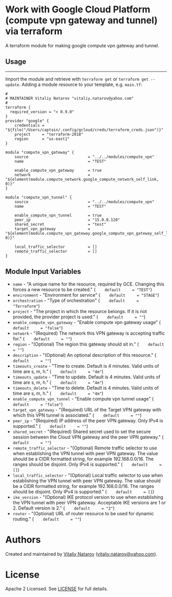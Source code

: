 # Work with Google Cloud  Platform (compute vpn gateway and tunnel) via terraform

A terraform module for making google compute vpn gateway and tunnel.
 
## Usage
--------

Import the module and retrieve with ```terraform get``` or ```terraform get --update```. Adding a module resource to your template, e.g. `main.tf`:

```
#
# MAINTAINER Vitaliy Natarov "vitaliy.natarov@yahoo.com"
#
terraform {
  required_version = "> 0.9.0"
}
provider "google" {
    credentials = "${file("/Users/captain/.config/gcloud/creds/terraform_creds.json")}"
    project     = "terraform-2018"
    region      = "us-east1"
}   

module "compute_vpn_gateway" {
    source                          = "../../modules/compute_vpn"
    name                            = "TEST"

    enable_compute_vpn_gateway      = true
    network                         = "${element(module.compute_network.google_compute_network_self_link, 0)}"
}

module "compute_vpn_tunnel" {
    source                          = "../../modules/compute_vpn"
    name                            = "TEST"

    enable_compute_vpn_tunnel       = true
    peer_ip                         = "15.0.0.120"
    shared_secret                   = "test"
    target_vpn_gateway              = "${element(module.compute_vpn_gateway.google_compute_vpn_gateway_self_link, 0)}"
    
    local_traffic_selector          = []
    remote_traffic_selector         = []
}
```

Module Input Variables
----------------------
- `name` - "A unique name for the resource, required by GCE. Changing this forces a new resource to be created." (`    default     = "TEST"`)
- `environment` - "Environment for service" (`    default     = "STAGE"`)
- `orchestration` - "Type of orchestration" (`    default     = "Terraform"`)
- `project` - "The project in which the resource belongs. If it is not provided, the provider project is used." (`    default     = ""`)
- `enable_compute_vpn_gateway` - "Enable compute vpn gateway usage" (`    default     = "false"`)
- `network` - "(Required) The network this VPN gateway is accepting traffic for." (`    default     = ""`)
- `region` - "(Optional) The region this gateway should sit in." (`    default     = ""`)
- `description` - "(Optional) An optional description of this resource." (`    default     = ""`)
- `timeouts_create` - "Time to create. Default is 4 minutes. Valid units of time are s, m, h." (`    default     = "4m"`)
- `timeouts_update` - "Time to update. Default is 4 minutes. Valid units of time are s, m, h." (`    default     = "4m"`)
- `timeouts_delete` - "Time to delete. Default is 4 minutes. Valid units of time are s, m, h." (`    default     = "4m"`)
- `enable_compute_vpn_tunnel` - "Enable compute vpn tunnel usage" (`    default     = "false"`)
- `target_vpn_gateway` - "(Required) URL of the Target VPN gateway with which this VPN tunnel is associated." (`    default     = ""`)
- `peer_ip` - "(Required) IP address of the peer VPN gateway. Only IPv4 is supported." (`    default     = ""`)
- `shared_secret` - "(Required) Shared secret used to set the secure session between the Cloud VPN gateway and the peer VPN gateway." (`    default     = ""`)
- `remote_traffic_selector` - "(Optional) Remote traffic selector to use when establishing the VPN tunnel with peer VPN gateway. The value should be a CIDR formatted string, for example 192.168.0.0/16. The ranges should be disjoint. Only IPv4 is supported." (`    default     = []`)
- `local_traffic_selector` - "(Optional) Local traffic selector to use when establishing the VPN tunnel with peer VPN gateway. The value should be a CIDR formatted string, for example 192.168.0.0/16. The ranges should be disjoint. Only IPv4 is supported." (`    default     = []`)
- `ike_version` - "(Optional) IKE protocol version to use when establishing the VPN tunnel with peer VPN gateway. Acceptable IKE versions are 1 or 2. Default version is 2." (`    default     = "2"`)
- `router` - "(Optional) URL of router resource to be used for dynamic routing." (`    default     = ""`)


Authors
=======

Created and maintained by [Vitaliy Natarov](https://github.com/SebastianUA)
(vitaliy.natarov@yahoo.com).

License
=======

Apache 2 Licensed. See [LICENSE](https://github.com/SebastianUA/terraform/blob/master/LICENSE) for full details.
